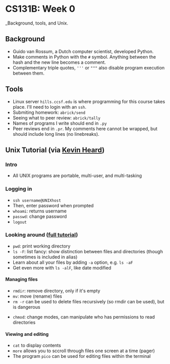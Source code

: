 # CS131B: Week 0 
_Background, tools, and Unix. 

## Background  
* Guido van Rossum, a Dutch computer scientist, developed Python. 
* Make comments in Python with the `#` symbol. Anything between the hash and the new line becomes a comment. 
* Complementary triple quotes, `'''` or `"""` also disable program execution between them. 

## Tools 
* Linux server `hills.ccsf.edu` is where programming for this course takes place. I'll need to login with an `ssh`. 
* Submiting homework: `abrick/send`
* Seeing what to peer review: `abrick/tally` 
* Names of programs I write should end in `.py` 
* Peer reviews end in `.pr`. My comments here cannot be wrapped, but should include long lines (no linebreaks).

## Unix Tutorial (via [Kevin Heard](https://people.ischool.berkeley.edu/~kevin/unix-tutorial/toc.html))
### Intro 
* All UNIX programs are portable, multi-user, and multi-tasking 
### Logging in 
* `ssh username@UNIXhost`
* Then, enter password when prompted 
* `whoami`: returns username 
* `passwd`: change password 
* `logout` 
### Looking around ([full tutorial](https://people.ischool.berkeley.edu/~kevin/unix-tutorial/section3.html))
* `pwd`: print working directory 
* `ls -F`: list fancy: show distinction between files and directories (though sometimes is included in alias)
* Learn about all your files by adding `-a` option, e.g. `ls -aF`  
* Get even more with `ls -alF`, like date modified 
#### Managing files 
* `rmdir`: remove directory, only if it's empty 
* `mv`: move (rename) files  
* `rm -r` can be used to delete files recursively (so rmdir can be used), but is dangerous
- `chmod`: change modes, can manipulate who has permissions to read directories 
#### Viewing and editing 
* `cat` to display contents 
* `more` allows you to sccroll through files one screen at a time (pager)
* The program `pico` can be used for editing files within the terminal 